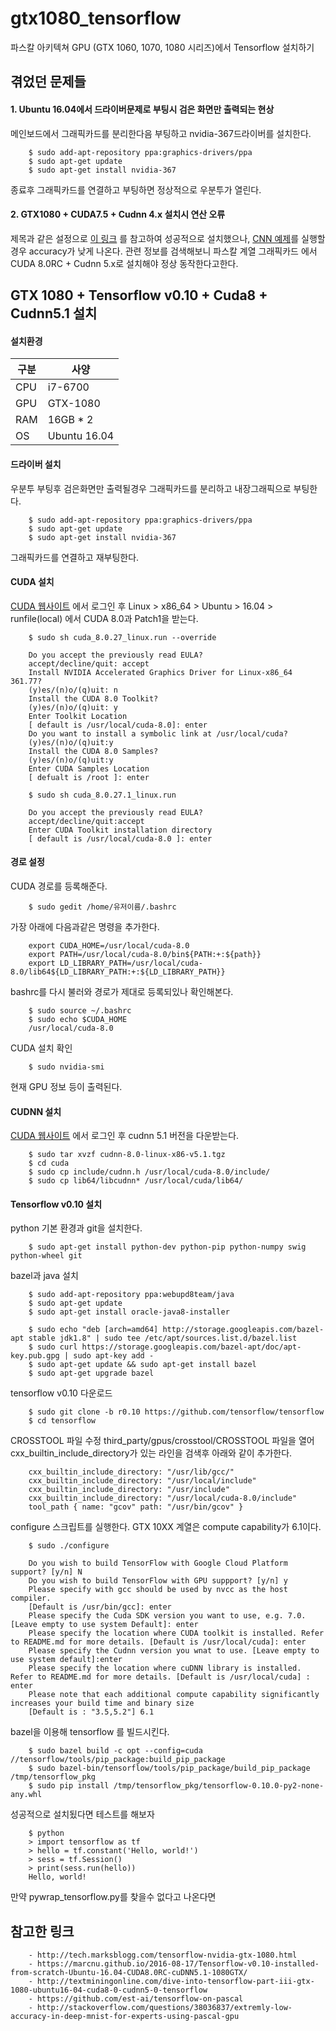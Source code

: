 # gtx1080_tensorflow
파스칼 아키텍쳐 GPU (GTX 1060, 1070, 1080 시리즈)에서 Tensorflow 설치하기 

## 겪었던 문제들
#### 1. Ubuntu 16.04에서 드라이버문제로 부팅시 검은 화면만 출력되는 현상
메인보드에서 그래픽카드를 분리한다음 부팅하고 nvidia-367드라이버를 설치한다.

        $ sudo add-apt-repository ppa:graphics-drivers/ppa
        $ sudo apt-get update
        $ sudo apt-get install nvidia-367

종료후 그래픽카드를 연결하고 부팅하면 정상적으로 우분투가 열린다.

#### 2. GTX1080 + CUDA7.5 + Cudnn 4.x 설치시 연산 오류
제목과 같은 설정으로 [이 링크](http://tech.marksblogg.com/tensorflow-nvidia-gtx-1080.html) 를 참고하여 
성공적으로 설치했으나, [CNN 예제](https://www.tensorflow.org/versions/r0.10/tutorials/mnist/pros/index.html)를 실행할경우 accuracy가 낮게 나온다.
관련 정보를 검색해보니 파스칼 계열 그래픽카드 에서 CUDA 8.0RC + Cudnn 5.x로 설치해야 정상 동작한다고한다.


## GTX 1080 + Tensorflow v0.10 + Cuda8 + Cudnn5.1 설치 
#### 설치환경 
| 구분      | 사양  |
| --------- | -----------------------|
| CPU | i7-6700 |
| GPU | GTX-1080 |
| RAM | 16GB * 2 |
| OS | Ubuntu 16.04 |

#### 드라이버 설치
우분투 부팅후 검은화면만 출력될경우 그래픽카드를 분리하고 내장그래픽으로 부팅한다.

        $ sudo add-apt-repository ppa:graphics-drivers/ppa
        $ sudo apt-get update
        $ sudo apt-get install nvidia-367

그래픽카드를 연결하고 재부팅한다.

#### CUDA 설치
[CUDA 웹사이트](developer.nvidia.com/cuda-release-candidate-download) 에서 로그인 후 Linux > x86_64 > Ubuntu > 16.04 > runfile(local) 에서 CUDA 8.0과 Patch1을 받는다.

        $ sudo sh cuda_8.0.27_linux.run --override
        
        Do you accept the previously read EULA?
        accept/decline/quit: accept
        Install NVIDIA Accelerated Graphics Driver for Linux-x86_64 361.77?
        (y)es/(n)o/(q)uit: n
        Install the CUDA 8.0 Toolkit?
        (y)es/(n)o/(q)uit: y
        Enter Toolkit Location
        [ default is /usr/local/cuda-8.0]: enter
        Do you want to install a symbolic link at /usr/local/cuda?
        (y)es/(n)o/(q)uit:y
        Install the CUDA 8.0 Samples?
        (y)es/(n)o/(q)uit:y
        Enter CUDA Samples Location
        [ defualt is /root ]: enter
        
        $ sudo sh cuda_8.0.27.1_linux.run
        
        Do you accept the previously read EULA?
        accept/decline/quit:accept
        Enter CUDA Toolkit installation directory
        [ default is /usr/local/cuda-8.0 ]: enter
        

#### 경로 설정
CUDA 경로를 등록해준다.

        $ sudo gedit /home/유저이름/.bashrc

가장 아래에 다음과같은 명령을 추가한다.

        export CUDA_HOME=/usr/local/cuda-8.0
        export PATH=/usr/local/cuda-8.0/bin${PATH:+:${path}}
        export LD_LIBRARY_PATH=/usr/local/cuda-8.0/lib64${LD_LIBRARY_PATH:+:${LD_LIBRARY_PATH}}

bashrc를 다시 불러와 경로가 제대로 등록되있나 확인해본다.

        $ sudo source ~/.bashrc
        $ sudo echo $CUDA_HOME
        /usr/local/cuda-8.0
  
  CUDA 설치 확인

        $ sudo nvidia-smi

현재 GPU 정보 등이 출력된다.


#### CUDNN 설치

[CUDA 웹사이트](developer.nvidia.com/cudnn) 에서 로그인 후 cudnn 5.1 버전을 다운받는다.

        $ sudo tar xvzf cudnn-8.0-linux-x86-v5.1.tgz
        $ cd cuda
        $ sudo cp include/cudnn.h /usr/local/cuda-8.0/include/
        $ sudo cp lib64/libcudnn* /usr/local/cuda/lib64/

#### Tensorflow v0.10 설치

python 기본 환경과 git을 설치한다.

        $ sudo apt-get install python-dev python-pip python-numpy swig python-wheel git

bazel과 java 설치

        $ sudo add-apt-repository ppa:webupd8team/java
        $ sudo apt-get update
        $ sudo apt-get install oracle-java8-installer
        
        $ sudo echo "deb [arch=amd64] http://storage.googleapis.com/bazel-apt stable jdk1.8" | sudo tee /etc/apt/sources.list.d/bazel.list
        $ sudo curl https://storage.googleapis.com/bazel-apt/doc/apt-key.pub.gpg | sudo apt-key add -
        $ sudo apt-get update && sudo apt-get install bazel
        $ sudo apt-get upgrade bazel


tensorflow v0.10 다운로드

        $ sudo git clone -b r0.10 https://github.com/tensorflow/tensorflow
        $ cd tensorflow

CROSSTOOL 파일 수정
third_party/gpus/crosstool/CROSSTOOL 파일을 열어 
cxx_builtin_include_directory가 있는 라인을 검색후 아래와 같이 추가한다.

        cxx_builtin_include_directory: "/usr/lib/gcc/"
        cxx_builtin_include_directory: "/usr/local/include"
        cxx_builtin_include_directory: "/usr/include"
        cxx_builtin_include_directory: "/usr/local/cuda-8.0/include"
        tool_path { name: "gcov" path: "/usr/bin/gcov" }

configure 스크립트를 실행한다. GTX 10XX 계열은 compute capability가 6.1이다.

        $ sudo ./configure
        
        Do you wish to build TensorFlow with Google Cloud Platform support? [y/n] N
        Do you wish to build TensorFlow with GPU suppport? [y/n] y
        Please specify with gcc should be used by nvcc as the host compiler.
        [Default is /usr/bin/gcc]: enter
        Please specify the Cuda SDK version you want to use, e.g. 7.0. [Leave empty to use system Default]: enter
        Please specify the location where CUDA toolkit is installed. Refer to README.md for more details. [Default is /usr/local/cuda]: enter
        Please specify the Cudnn version you wnat to use. [Leave empty to use system default]:enter
        Please specify the location where cuDNN library is installed. Refer to README.md for more details. [Default is /usr/local/cuda] : enter
        Please note that each additional compute capability significantly increases your build time and binary size
        [Default is : "3.5,5.2"] 6.1

bazel을 이용해 tensorflow 를 빌드시킨다.

        $ sudo bazel build -c opt --config=cuda //tensorflow/tools/pip_package:build_pip_package
        $ sudo bazel-bin/tensorflow/tools/pip_package/build_pip_package /tmp/tensorflow_pkg
        $ sudo pip install /tmp/tensorflow_pkg/tensorflow-0.10.0-py2-none-any.whl

성공적으로 설치됬다면 테스트를 해보자

        $ python
        > import tensorflow as tf
        > hello = tf.constant('Hello, world!')
        > sess = tf.Session()
        > print(sess.run(hello))
        Hello, world!

만약 pywrap_tensorflow.py를 찾을수 없다고 나온다면 

        
        

## 참고한 링크
        - http://tech.marksblogg.com/tensorflow-nvidia-gtx-1080.html
        - https://marcnu.github.io/2016-08-17/Tensorflow-v0.10-installed-from-scratch-Ubuntu-16.04-CUDA8.0RC-cuDNN5.1-1080GTX/
        - http://textminingonline.com/dive-into-tensorflow-part-iii-gtx-1080-ubuntu16-04-cuda8-0-cudnn5-0-tensorflow
        - https://github.com/est-ai/tensorflow-on-pascal
        - http://stackoverflow.com/questions/38036837/extremly-low-accuracy-in-deep-mnist-for-experts-using-pascal-gpu




